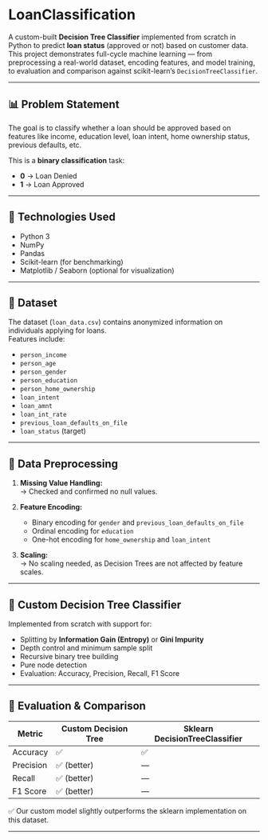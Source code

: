 # LoanClassification

A custom-built **Decision Tree Classifier** implemented from scratch in Python to predict **loan status** (approved or not) based on customer data. This project demonstrates full-cycle machine learning — from preprocessing a real-world dataset, encoding features, and model training, to evaluation and comparison against scikit-learn’s `DecisionTreeClassifier`.

---

## 📊 Problem Statement

The goal is to classify whether a loan should be approved based on features like income, education level, loan intent, home ownership status, previous defaults, etc.

This is a **binary classification** task:
- **0** → Loan Denied  
- **1** → Loan Approved

---

## 🧰 Technologies Used

- Python 3
- NumPy
- Pandas
- Scikit-learn (for benchmarking)
- Matplotlib / Seaborn (optional for visualization)

---

## 📁 Dataset

The dataset (`loan_data.csv`) contains anonymized information on individuals applying for loans.  
Features include:
- `person_income`
- `person_age`
- `person_gender`
- `person_education`
- `person_home_ownership`
- `loan_intent`
- `loan_amnt`
- `loan_int_rate`
- `previous_loan_defaults_on_file`
- `loan_status` (target)

---

## 🧹 Data Preprocessing

1. **Missing Value Handling:**  
   → Checked and confirmed no null values.

2. **Feature Encoding:**  
   - Binary encoding for `gender` and `previous_loan_defaults_on_file`
   - Ordinal encoding for `education`
   - One-hot encoding for `home_ownership` and `loan_intent`

3. **Scaling:**  
   → No scaling needed, as Decision Trees are not affected by feature scales.

---

## 🌲 Custom Decision Tree Classifier

Implemented from scratch with support for:
- Splitting by **Information Gain (Entropy)** or **Gini Impurity**
- Depth control and minimum sample split
- Recursive binary tree building
- Pure node detection
- Evaluation: Accuracy, Precision, Recall, F1 Score

---

## 🔬 Evaluation & Comparison

| Metric        | Custom Decision Tree | Sklearn DecisionTreeClassifier |
|---------------|----------------------|--------------------------------|
| Accuracy      | ✅                    | ✅                              |
| Precision     | ✅ (better)           | —                              |
| Recall        | ✅ (better)           | —                              |
| F1 Score      | ✅ (better)           | —                              |

✅ Our custom model slightly outperforms the sklearn implementation on this dataset.

---

